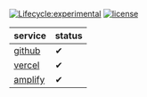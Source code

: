 [![Lifecycle:experimental](https://img.shields.io/badge/lifecycle-experimental-orange.svg)](https://www.tidyverse.org/lifecycle/#experimental)
[![license](https://img.shields.io/github/license/rodrigoieh/w3-quadros.github.io)](https://github.com/rodrigoieh/w3-quadros.github.io/blob/main/license.md)

| service  	| status  	|
| --------------- | --------------- |
| [github][github] 	|  ✔	|  
| [vercel][vercel]	|  ✔	| 
| [amplify][amplify]	| ✔ 	|  

[github]: https://rodrigoieh.github.io/w3-quadros.github.io
[vercel]: https://w3-quadros-github-io.vercel.app
[amplify]:  https://main.dd0vytdddu0dh.amplifyapp.com/archives

<!--[![downloads](https://img.shields.io/github/downloads/rodrigoieh/w3-quadros.github.io/total.svg)](https://github.com/rodrigoieh/w3-quadros.github.io)-->

